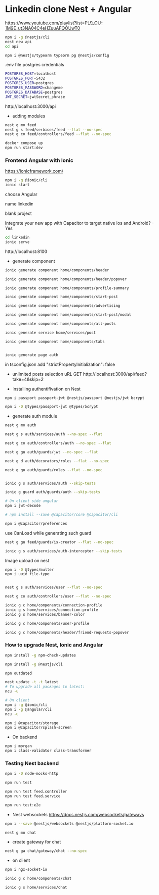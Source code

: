 # Linkedin clone Nest + Angular

https://www.youtube.com/playlist?list=PL9_OU-1M9E_ut3NA04C4eHZuuAFQOUwT0 


```bash
npm i -g @nestjs/cli 
nest new api
cd api

npm i @nestjs/typeorm typeorm pg @nestjs/config
``` 

.env file postgres credentials
```bash
POSTGRES_HOST=localhost
POSTGRES_PORT=5432
POSTGRES_USER=postgres
POSTGRES_PASSWORD=changeme
POSTGRES_DATABASE=postgres
JWT_SECRET=jwtSecret_phrase
``` 

http://localhost:3000/api 

- adding modules

```bash
nest g mo feed
nest g s feed/serbices/feed --flat --no-spec
nest g co feed/controllers/feed --flat --no-spec
``` 

```bash
docker compose up
npm run start:dev
```


### Frontend Angular with Ionic
https://ionicframework.com/ 

```bash
npm i -g @ionic/cli
ionic start
```
choose Angular 

name linkedin

blank project

Integrate your new app with Capacitor to target native Ios and Android? - Yes 

```bash
cd linkedin
ionic serve
``` 
http://localhost:8100 

- generate component
```bash
ionic generate component home/components/header 

ionic generate component home/components/header/popover

ionic generate component home/components/profile-summary 

ionic generate component home/components/start-post

ionic generate component home/components/advertising

ionic generate component home/components/start-post/modal

ionic generate component home/components/all-posts

ionic generate service home/services/post

ionic generate component home/components/tabs


ionic generate page auth
``` 

in tsconfig.json add
"strictPropertyInitialization": false 

- unlimited posts selection uRL
GET http://localhost:3000/api/feed?take=4&skip=2 

- Installing authentifivation on Nest
```bash
npm i passport passport-jwt @nestjs/passport @nestjs/jwt bcrypt

npm i -D @types/passport-jwt @types/bcrypt
``` 

- generate auth module
```bash
nest g mo auth 

nest g s auth/services/auth --no-spec --flat

nest g co auth/controllers/auth --no-spec --flat

nest g gu auth/guards/jwt --no-spec --flat

nest g d auth/decorators/roles --flat --no-spec 

nest g gu auth/guards/roles --flat --no-spec


ionic g s auth/services/auth --skip-tests

ionic g guard auth/guards/auth --skip-tests

# On client side angular
npm i jwt-decode

# npm install --save @capacitor/core @capacitor/cli

npm i @capacitor/preferences
``` 
use CanLoad while generating such guard 


```bash
nest g gu feed/guards/is-creator --flat --no-spec 

ionic g s auth/services/auth-interceptor --skip-tests
``` 

Image upload on nest

```bash
npm i -D @types/multer 
npm i uuid file-type


nest g s auth/services/user --flat --no-spec

nest g co auth/controllers/user --flat --no-spec 
```

```bash
ionic g c home/components/connection-profile
ionic g s home/services/connection-profile
ionic g s home/services/banner-color

ionic g c home/components/user-profile

ionic g c home/components/header/friend-requests-popover
``` 


### How to upgrade Nest, Ionic and Angular 

```bash
npm install -g npm-check-updates 

npm install -g @nestjs/cli 

npm outdated

nest update -t -t latest 
# To upgrade all packages to latest:
ncu -u 

# On client
npm i -g @ionic/cli 
npm i -g @angular/cli 
ncu -u

npm i @capacitor/storage
npm i @capacitor/splash-screen

``` 

- On backend
```bash
npm i morgan
npm i class-validator class-transformer
``` 

### Testing Nest backend

```bash
npm i -D node-mocks-http 

npm run test

npm run test feed.controller
npm run test feed.service

npm run test:e2e
```

- Nest websockets
https://docs.nestjs.com/websockets/gateways
```bash
npm i --save @nestjs/websockets @nestjs/platform-socket.io

nest g mo chat
```

- create gateway for chat 
```bash
nest g ga chat/gateway/chat --no-spec 
``` 

- on client
```bash
npm i ngx-socket-io

ionic g c home/components/chat 

ionic g s home/services/chat

```